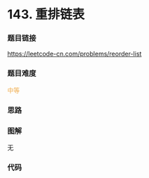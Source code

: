 # 143. 重排链表

### 题目链接

https://leetcode-cn.com/problems/reorder-list

### 题目难度

<font color=#F0AD4E>中等</font>

### 思路



### 图解

无

### 代码

```python
```